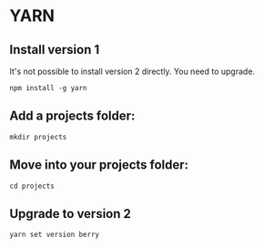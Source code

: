 # YARN

## Install version 1

It's not possible to install version 2 directly. You need to upgrade.

```
npm install -g yarn
```

## Add a projects folder:

```
mkdir projects
```

## Move into your projects folder:

```
cd projects
```

## Upgrade to version 2

```
yarn set version berry
```
